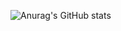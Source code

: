 ![Anurag's GitHub stats](https://github-readme-stats.vercel.app/api?username=threekb)
<!---
threekb/threekb is a ✨ special ✨ repository because its `README.md` (this file) appears on your GitHub profile.
You can click the Preview link to take a look at your changes.
--->
